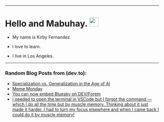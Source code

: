 
<img src="https://komarev.com/ghpvc/?username=kirbygit&style=flat-square&color=blue" alt=""/>

---
<h1>
  Hello and Mabuhay.
  <img src="https://media.giphy.com/media/hvRJCLFzcasrR4ia7z/giphy.gif" width="30px"/>
</h1>

- My name is Kirby Fernandez.

- I love to learn.

- I live in Los Angeles.

---

### Random Blog Posts from (dev.to):
<!-- BLOG-POST-LIST:START -->
- [Specialization vs. Generalization in the Age of AI](https://dev.to/ben/specialization-vs-generalization-in-the-age-of-ai-5bk8)
- [Meme Monday](https://dev.to/ben/meme-monday-4mab)
- [You can now embed Bluesky on DEV/Forem](https://dev.to/devteam/you-can-now-embed-bluesky-on-devforem-2ak1)
- [I needed to open the terminal in VSCode but I forgot the command — which I do all the time but by muscle memory. Thinking about it just made it harder. I had to turn my focus elsewhere and when I came back I could do it by muscle memory!](https://dev.to/ben/i-needed-to-open-the-terminal-in-vscode-but-i-forgot-the-command-which-i-do-all-the-time-but-by-2429)
<!-- BLOG-POST-LIST:END -->
